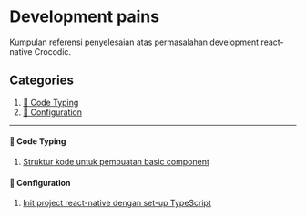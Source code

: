 # Development pains

Kumpulan referensi penyelesaian atas permasalahan development react-native Crocodic.

## Categories

1. [📠 Code Typing](#-code-typing)
2. [🔧 Configuration](#-configuration)

---

#### 📠 Code Typing


1. [Struktur kode untuk pembuatan basic component](https://github.com/react-native-crocodic/development-pains/issues/1#issuecomment-776825881)


#### 🔧 Configuration

1. [Init project react-native dengan set-up TypeScript](https://github.com/react-native-crocodic/development-pains/issues/2#issuecomment-777958460)

